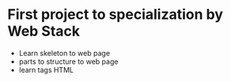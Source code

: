 # First project to specialization by Web Stack

- Learn skeleton to web page
- parts to structure to web page
- learn tags HTML
